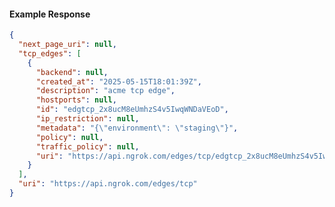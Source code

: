 <!-- Code generated for API Clients. DO NOT EDIT. -->

#### Example Response

```json
{
  "next_page_uri": null,
  "tcp_edges": [
    {
      "backend": null,
      "created_at": "2025-05-15T18:01:39Z",
      "description": "acme tcp edge",
      "hostports": null,
      "id": "edgtcp_2x8ucM8eUmhzS4v5IwqWNDaVEoD",
      "ip_restriction": null,
      "metadata": "{\"environment\": \"staging\"}",
      "policy": null,
      "traffic_policy": null,
      "uri": "https://api.ngrok.com/edges/tcp/edgtcp_2x8ucM8eUmhzS4v5IwqWNDaVEoD"
    }
  ],
  "uri": "https://api.ngrok.com/edges/tcp"
}
```
